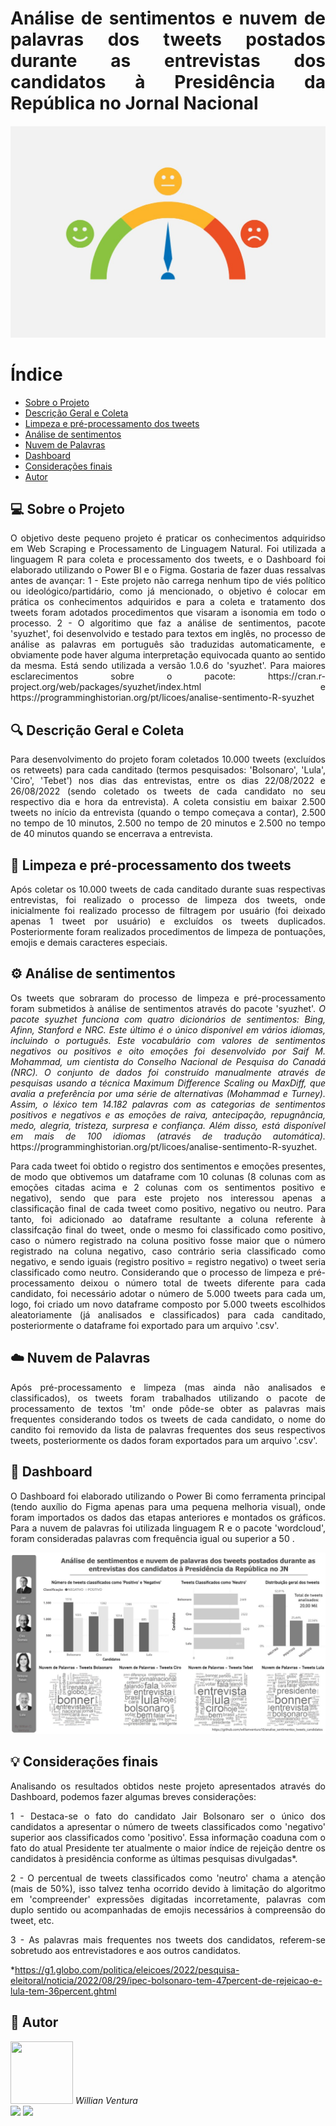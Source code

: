 <h1 align=justify>Análise de sentimentos e nuvem de palavras dos tweets postados durante as entrevistas dos candidatos à Presidência da República no Jornal Nacional</h1>

<p align="center">
  <img src="imagens/IMG01.jpeg">
</p>

# Índice
* [Sobre o Projeto](#computer-sobre-o-projeto)
* [Descrição Geral e Coleta](#mag-descrição-geral-e-coleta)
* [Limpeza e pré-processamento dos tweets](#soap-limpeza-e-pré-processamento-dos-tweets)
* [Análise de sentimentos](#gear-análise-de-sentimentos)
* [Nuvem de Palavras](#cloud-nuvem-de-palavras)
* [Dashboard](#rocket-dashboard)
* [Considerações finais](#bulb-considerações-finais)
* [Autor](#superhero-autor)

## :computer: Sobre o Projeto
<td><p align=justify>O objetivo deste pequeno projeto é praticar os conhecimentos adquiridso em Web Scraping e Processamento de Linguagem Natural. Foi utilizada a linguagem R para coleta e processamento dos tweets, e o Dashboard foi elaborado utilizando o Power BI e o Figma. Gostaria de fazer duas ressalvas antes de avançar: 
1 - Este projeto não carrega nenhum tipo de viés político ou ideológico/partidário, como já mencionado, o objetivo é colocar em prática os conhecimentos adquiridos e para a coleta e tratamento dos tweets foram adotados procedimentos que visaram a isonomia em todo o processo.
2 - O algoritimo que faz a análise de sentimentos, pacote 'syuzhet', foi desenvolvido e testado para textos em inglês, no processo de análise as palavras em português são traduzidas automaticamente, e obviamente pode haver alguma interpretação equivocada quanto ao sentido da mesma. Está sendo utilizada a versão 1.0.6 do 'syuzhet'. Para maiores esclarecimentos sobre o pacote: https://cran.r-project.org/web/packages/syuzhet/index.html e https://programminghistorian.org/pt/licoes/analise-sentimento-R-syuzhet</p></td>

## :mag: Descrição Geral e Coleta 
<td><p align=justify>Para desenvolvimento do projeto foram coletados 10.000 tweets (excluídos os retweets) para cada canditado (termos pesquisados: 'Bolsonaro', 'Lula', 'Ciro', 'Tebet') nos dias das entrevistas, entre os dias 22/08/2022 e 26/08/2022 (sendo coletado os tweets de cada candidato no seu respectivo dia e hora da entrevista). A coleta consistiu em baixar 2.500 tweets no início da entrevista (quando o tempo começava a contar), 2.500 no tempo de 10 minutos, 2.500 no tempo de 20 minutos e 2.500 no tempo de 40 minutos quando se encerrava a entrevista. </p></td>

## :soap: Limpeza e pré-processamento dos tweets
<td><p align=justify>Após coletar os 10.000 tweets de cada canditado durante suas respectivas entrevistas, foi realizado o processo de limpeza dos tweets, onde inicialmente foi realizado processo de filtragem por usuário (foi deixado apenas 1 tweet por usuário) e excluídos os tweets duplicados. Posteriormente foram realizados procedimentos de limpeza de pontuações, emojis e demais caracteres especiais. </p></td>

## :gear: Análise de sentimentos
<td><p align=justify>Os tweets que sobraram do processo de limpeza e pré-processamento foram submetidos à análise de sentimentos através do pacote 'syuzhet'. <i>O pacote syuzhet funciona com quatro dicionários de sentimentos: Bing, Afinn, Stanford e NRC. Este último é o único disponível em vários idiomas, incluindo o português. Este vocabulário com valores de sentimentos negativos ou positivos e oito emoções foi desenvolvido por Saif M. Mohammad, um cientista do Conselho Nacional de Pesquisa do Canadá (NRC). O conjunto de dados foi construído manualmente através de pesquisas usando a técnica Maximum Difference Scaling ou MaxDiff, que avalia a preferência por uma série de alternativas (Mohammad e Turney). Assim, o léxico tem 14.182 palavras com as categorias de sentimentos positivos e negativos e as emoções de raiva, antecipação, repugnância, medo, alegria, tristeza, surpresa e confiança. Além disso, está disponível em mais de 100 idiomas (através de tradução automática). </i>https://programminghistorian.org/pt/licoes/analise-sentimento-R-syuzhet. </p></td>
<td><p align=justify>Para cada tweet foi obtido o registro dos sentimentos e emoções presentes, de modo que obtivemos um dataframe com 10 colunas (8 colunas com as emoções citadas acima e 2 colunas com os sentimentos positivo e negativo), sendo que para este projeto nos interessou apenas a classificação final de cada tweet como positivo, negativo ou neutro. Para tanto, foi adicionado ao dataframe resultante a coluna referente à classifcação final do tweet, onde o mesmo foi classificado como positivo, caso o número registrado na coluna positivo fosse maior que o número registrado na coluna negativo, caso contrário seria classificado como negativo, e sendo iguais (registro positivo = registro negativo) o tweet seria classificado como neutro. Considerando que o processo de limpeza e pré-processamento deixou o número total de tweets diferente para cada candidato, foi necessário adotar o número de 5.000 tweets para cada um, logo, foi criado um novo dataframe composto por 5.000 tweets escolhidos aleatoriamente (já analisados e classificados) para cada canditado, posteriormente o dataframe foi exportado para um arquivo '.csv'.</p></td>

## :cloud: Nuvem de Palavras
<td><p align=justify>Após pré-processamento e limpeza (mas ainda não analisados e classificados), os tweets foram trabalhados utilizando o pacote de processamento de textos 'tm' onde pôde-se obter as palavras mais frequentes considerando todos os tweets de cada candidato, o nome do candito foi removido da lista de palavras frequentes dos seus respectivos tweets, posteriormente os dados foram exportados para um arquivo '.csv'. </p></td>

## :rocket: Dashboard
<td><p align=justify>O Dashboard foi elaborado utilizando o Power Bi como ferramenta principal (tendo auxílio do Figma apenas para uma pequena melhoria visual), onde foram importados os dados das etapas anteriores e montados os gráficos. Para a nuvem de palavras foi utilizada linguagem R e o pacote 'wordcloud', foram consideradas palavras com frequência igual ou superior a 50 . </p></td>

<p align="center">
  <img src="imagens/IMG02.jpeg">
</p>

## :bulb: Considerações finais
<td><p align=justify>Analisando os resultados obtidos neste projeto apresentados através do Dashboard, podemos fazer algumas breves considerações: </p></td>
<td><p align=justify>1 - Destaca-se o fato do candidato Jair Bolsonaro ser o único dos candidatos a apresentar o número de tweets classificados como 'negativo' superior aos classificados como 'positivo'. Essa informação coaduna com o fato do atual Presidente ter atualmente o maior índice de rejeição dentre os candidatos à presidência conforme as últimas pesquisas divulgadas*.  </p></td>
<td><p align=justify>2 - O percentual de tweets classificados como 'neutro' chama a atenção (mais de 50%), isso talvez tenha ocorrido devido à limitação do algoritmo em 'compreender' expressões digitadas incorretamente, palavras com duplo sentido ou acompanhadas de emojis necessários à compreensão do tweet, etc.  </p></td>
<td><p align=justify>3 - As palavras mais frequentes nos tweets dos candidatos, referem-se sobretudo aos entrevistadores e aos outros candidatos.  </p></td>


*https://g1.globo.com/politica/eleicoes/2022/pesquisa-eleitoral/noticia/2022/08/29/ipec-bolsonaro-tem-47percent-de-rejeicao-e-lula-tem-36percent.ghtml

## :superhero: Autor
<img src="https://avatars.githubusercontent.com/u/100307643?s=400&u=83c7fc83a58680d2adde544e8a5f3887de53f37a&v=4" height="100" width="100"> 
<i>Willian Ventura</i>
<div>
   <a href = "mailto:willvent10@gmail.com"><img src="https://img.shields.io/badge/Gmail-D14836?style=for-the-badge&logo=gmail&logoColor=white" target="_blank"></a>
  <a href="https://www.linkedin.com/in/willian-ventura-117269217/" target="_blank"><img src="https://img.shields.io/badge/-LinkedIn-%230077B5?style=for-the-badge&logo=linkedin&logoColor=white" target="_blank"></a>   
</div>
